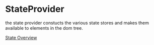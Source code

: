 # StateProvider
the state provider constucts the various state stores and makes them available to elements in the dom tree.

[State Overview](docs/state/Overview.md)